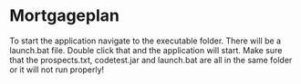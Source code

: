 # Mortgageplan
To start the application navigate to the executable folder. 
There will be a launch.bat file. Double click that and the application will start.
Make sure that the prospects.txt, codetest.jar and launch.bat are all in the same folder or it will not run properly!
